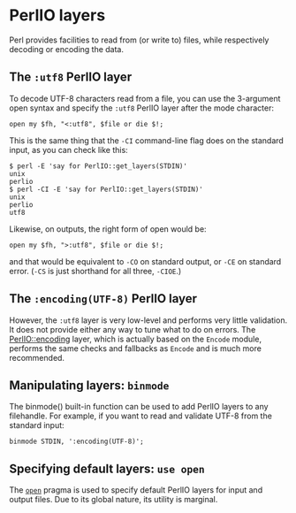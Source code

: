 # PerlIO layers

Perl provides facilities to read from (or write to) files, while respectively
decoding or encoding the data.

## The `:utf8` PerlIO layer

To decode UTF-8 characters read from a file, you can use the 3-argument open
syntax and specify the `:utf8` PerlIO layer after the mode character:

    open my $fh, "<:utf8", $file or die $!;

This is the same thing that the `-CI` command-line flag does on the standard
input, as you can check like this:

    $ perl -E 'say for PerlIO::get_layers(STDIN)'
    unix
    perlio
    $ perl -CI -E 'say for PerlIO::get_layers(STDIN)'
    unix
    perlio
    utf8

Likewise, on outputs, the right form of open would be:

    open my $fh, ">:utf8", $file or die $!;

and that would be equivalent to `-CO` on standard output, or `-CE`
on standard error. (`-CS` is just shorthand for all three, `-CIOE`.)

## The `:encoding(UTF-8)` PerlIO layer

However, the `:utf8` layer is very low-level and performs very little
validation. It does not provide either any way to tune what to do on errors.
The [PerlIO::encoding](https://metacpan.org/pod/PerlIO::encoding) layer, which
is actually based on the `Encode` module, performs the same checks and
fallbacks as `Encode` and is much more recommended.

## Manipulating layers: `binmode`

The binmode() built-in function can be used to add PerlIO layers to any
filehandle. For example, if you want to read and validate UTF-8 from the
standard input:

    binmode STDIN, ':encoding(UTF-8)';

## Specifying default layers: `use open`

The [`open`](https://metacpan.org/pod/open) pragma is used to specify default
PerlIO layers for input and output files. Due to its global nature, its
utility is marginal.
